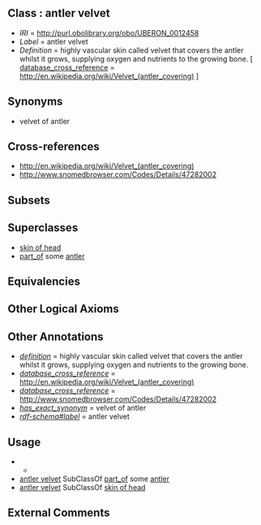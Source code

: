 
## Class : antler velvet

 * *IRI* = http://purl.obolibrary.org/obo/UBERON_0012458
 * *Label* = antler velvet
 * *Definition* = highly vascular skin called velvet that covers the antler whilst it grows, supplying oxygen and nutrients to the growing bone. [ [database_cross_reference](../../ef/oboInOwl#hasDbXref.md) = http://en.wikipedia.org/wiki/Velvet_(antler_covering) ]

## Synonyms

 * velvet of antler

## Cross-references

 * http://en.wikipedia.org/wiki/Velvet_(antler_covering)
 * http://www.snomedbrowser.com/Codes/Details/47282002

## Subsets


## Superclasses

 * [skin of head](../../UBERON/84/UBERON_0001084.md)
 * [part_of](../../BFO/50/BFO_0000050.md) some [antler](../../UBERON/71/UBERON_0006971.md)

## Equivalencies


## Other Logical Axioms


## Other Annotations

 * *[definition](../../IAO/15/IAO_0000115.md)* = highly vascular skin called velvet that covers the antler whilst it grows, supplying oxygen and nutrients to the growing bone.
 * *[database_cross_reference](../../ef/oboInOwl#hasDbXref.md)* = http://en.wikipedia.org/wiki/Velvet_(antler_covering)
 * *[database_cross_reference](../../ef/oboInOwl#hasDbXref.md)* = http://www.snomedbrowser.com/Codes/Details/47282002
 * *[has_exact_synonym](../../ym/oboInOwl#hasExactSynonym.md)* = velvet of antler
 * *[rdf-schema#label](../../el/rdf-schema#label.md)* = antler velvet

## Usage

 * -
 * [antler velvet](../../UBERON/58/UBERON_0012458.md) SubClassOf [part_of](../../BFO/50/BFO_0000050.md) some [antler](../../UBERON/71/UBERON_0006971.md)
 * [antler velvet](../../UBERON/58/UBERON_0012458.md) SubClassOf [skin of head](../../UBERON/84/UBERON_0001084.md)

## External Comments

